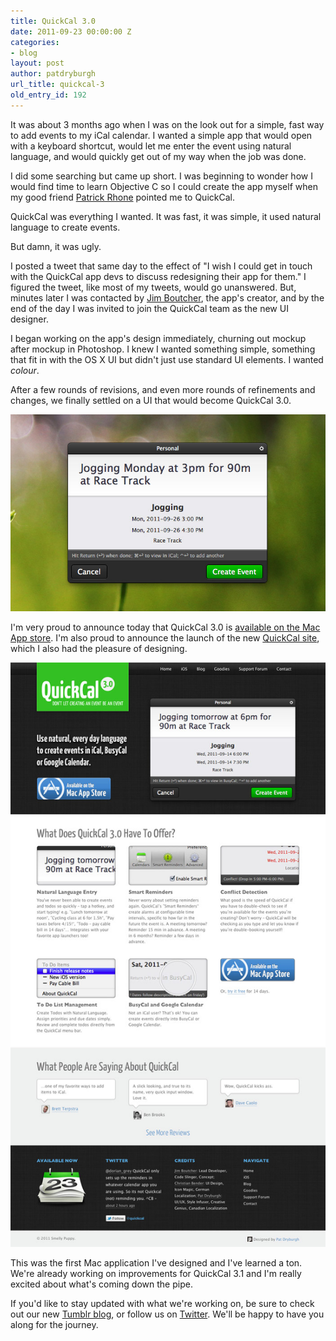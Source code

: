 ```yaml
---
title: QuickCal 3.0
date: 2011-09-23 00:00:00 Z
categories:
- blog
layout: post
author: patdryburgh
url_title: quickcal-3
old_entry_id: 192
---
```


It was about 3 months ago when I was on the look out for a simple, fast way to add events to my iCal calendar. I wanted a simple app that would open with a keyboard shortcut, would let me enter the event using natural language, and would quickly get out of my way when the job was done.

I did some searching but came up short. I was beginning to wonder how I would find time to learn Objective C so I could create the app myself when my good friend [Patrick Rhone](http://patrickrhone.com) pointed me to QuickCal.

QuickCal was everything I wanted. It was fast, it was simple, it used natural language to create events.

But damn, it was ugly.

I posted a tweet that same day to the effect of "I wish I could get in touch with the QuickCal app devs to discuss redesigning their app for them." I figured the tweet, like most of my tweets, would go unanswered. But, minutes later I was contacted by [Jim Boutcher](http://jimboutcher.com), the app's creator, and by the end of the day I was invited to join the QuickCal team as the new UI designer.

I began working on the app's design immediately, churning out mockup after mockup in Photoshop. I knew I wanted something simple, something that fit in with the OS X UI but didn't just use standard UI elements. I wanted *colour*.

After a few rounds of revisions, and even more rounds of refinements and changes, we finally settled on a UI that would become QuickCal 3.0.

<img src="/images/uploads/quickcalui.jpg" alt="QuickCal UI" class="iwide" />

I'm very proud to announce today that QuickCal 3.0 is [available on the Mac App store](http://itunes.apple.com/app/quickcal/id416581096). I'm also proud to announce the launch of the new [QuickCal site](http://quickcalapp.com), which I also had the pleasure of designing.

<img src="/images/uploads/quickcalsite.jpg" alt="QuickCal Site" class="iwide" />

This was the first Mac application I've designed and I've learned a ton. We're already working on improvements for QuickCal 3.1 and I'm really excited about what's coming down the pipe.

If you'd like to stay updated with what we're working on, be sure to check out our new [Tumblr blog](http://blog.quickcalapp.com), or follow us on [Twitter](http://twitter.com/quickcal). We'll be happy to have you along for the journey.